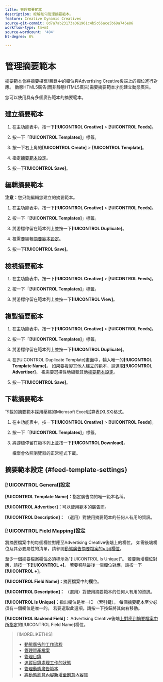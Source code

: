 ```yaml
---
title: 管理摘要範本
description: 瞭解如何管理摘要範本。
feature: Creative Dynamic Creatives
source-git-commit: 0d7a7ab23173a061961c4b5c66ace5b69a746e86
workflow-type: tm+mt
source-wordcount: '404'
ht-degree: 0%

---
```


# 管理摘要範本

<!-- I have a "Retail" feed template that was created by rkarthik@adobe. Ask product if this is available to all clients or just internal.  -->

<!-- We have a finite set of supported fields on the backend. I need to include that info in an appendix. -->

摘要範本會將摘要檔案/目錄中的欄位與Advertising Creative後端上的欄位進行對應。 動態HTML5廣告(而非靜態HTML5廣告)需要摘要範本才能建立動態廣告。

您可以使用具有多個廣告範本的摘要範本。

## 建立摘要範本

1. 在主功能表中，按一下&#x200B;**[!UICONTROL Creative]** > **[!UICONTROL Feeds]**。

1. 按一下「**[!UICONTROL Templates]**」標籤。

1. 按一下右上角的&#x200B;**[!UICONTROL Create]** > **[!UICONTROL Template]**。

1. 指定[摘要範本設定](#feed-template-settings)。

1. 按一下&#x200B;**[!UICONTROL Save]**。

## 編輯摘要範本

**注意：**&#x200B;您只能編輯您建立的摘要範本。

1. 在主功能表中，按一下&#x200B;**[!UICONTROL Creative]** > **[!UICONTROL Feeds]**。

1. 按一下「**[!UICONTROL Templates]**」標籤。

1. 將游標停留在範本列上並按一下&#x200B;**[!UICONTROL Duplicate]**。

1. 視需要編輯[摘要範本設定](#feed-template-settings)。

1. 按一下&#x200B;**[!UICONTROL Save]**。

## 檢視摘要範本

1. 在主功能表中，按一下&#x200B;**[!UICONTROL Creative]** > **[!UICONTROL Feeds]**。

1. 按一下「**[!UICONTROL Templates]**」標籤。

1. 將游標停留在範本列上並按一下&#x200B;**[!UICONTROL View]**。

## 複製摘要範本

1. 在主功能表中，按一下&#x200B;**[!UICONTROL Creative]** > **[!UICONTROL Feeds]**。

1. 按一下「**[!UICONTROL Templates]**」標籤。

1. 將游標停留在範本列上並按一下&#x200B;**[!UICONTROL Duplicate]**。

1. 在[!UICONTROL Duplicate Template]畫面中，輸入唯一的&#x200B;**[!UICONTROL Template Name]**。 如果要複製其他人建立的範本，請選取&#x200B;**[!UICONTROL Advertiser]**。 視需要選擇性地編輯其他[摘要範本設定](#feed-template-settings)。

1. 按一下&#x200B;**[!UICONTROL Save]**。

## 下載摘要範本

下載的摘要範本採用壓縮的Microsoft Excel試算表(XLSX)格式。

1. 在主功能表中，按一下&#x200B;**[!UICONTROL Creative]** > **[!UICONTROL Feeds]**。

1. 按一下「**[!UICONTROL Templates]**」標籤。

1. 將游標停留在範本列上並按一下&#x200B;**[!UICONTROL Download]**。

   檔案會依照瀏覽器的正常程式下載。

## 摘要範本設定 {#feed-template-settings}

### [!UICONTROL General]設定

**[!UICONTROL Template Name]：**&#x200B;指定廣告商的唯一範本名稱。

**[!UICONTROL Advertiser]：**&#x200B;可以使用範本的廣告商。

**[!UICONTROL Description]：** （選用）對使用摘要範本的任何人有用的資訊。

### [!UICONTROL Field Mapping]設定

將摘要檔案中的每個欄位對應至Advertising Creative後端上的欄位。 如需後端欄位及其必要屬性的清單，請參閱[動態廣告摘要檔案的可用欄位](/help/creative/appendix-available-feed-fields.md)。<!-- Check w/product: What is displayed where in the UI/reports and published ads? -->

至少一個摘要檔案欄位必須標示為&quot;[!UICONTROL Is Unique]&quot;。 若要新增欄位對應，請按一下&#x200B;**[!UICONTROL +]**。 若要移除最後一個欄位對應，請按一下&#x200B;**[!UICONTROL +]**。

**[!UICONTROL Field Name]：**&#x200B;摘要檔案中的欄位。

**[!UICONTROL Description]：** （選用）對使用摘要範本的任何人有用的資訊。

**[!UICONTROL Is Unique]：**&#x200B;指出欄位是唯一ID （索引鍵）。 每個摘要範本至少必須有一個欄位是唯一的。 若要選取此選項，請按一下按鈕將其向右移動。<!-- **Note: The unique identifier is different from the feed "trigger" in experience settings. -->

**[!UICONTROL Backend Field]：** Advertising Creative後端[上對應到摘要檔案中所指定](/help/creative/appendix-available-feed-fields.md)的[!UICONTROL Field Name]欄位。

>[!MORELIKETHIS]
>
>* [動態廣告的工作流程](/help/creative/introduction/workflow-dynamic-ads.md)
>* [管理資產檔案](/help/creative/feeds/asset-manage.md)
>* [管理目錄](/help/creative/feeds/catalog-manage.md)
>* [追蹤目錄處理工作的狀態](/help/creative/feeds/job-status-track.md)
>* [管理動態廣告範本](/help/creative/ad-templates/ad-template-manage.md)
>* [將動態創意內容新增至創意內容庫](/help/creative/creative-libraries/creative-add-dynamic.md)

